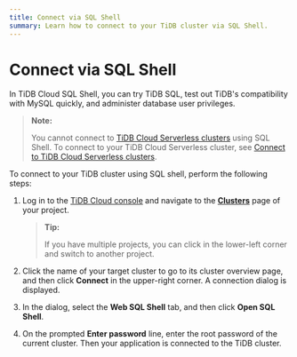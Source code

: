 ```yaml
---
title: Connect via SQL Shell
summary: Learn how to connect to your TiDB cluster via SQL Shell.
---
```


# Connect via SQL Shell

In TiDB Cloud SQL Shell, you can try TiDB SQL, test out TiDB's compatibility with MySQL quickly, and administer database user privileges.

> **Note:**
>
> You cannot connect to [TiDB Cloud Serverless clusters](/tidb-cloud/select-cluster-tier.md#tidb-cloud-serverless) using SQL Shell. To connect to your TiDB Cloud Serverless cluster, see [Connect to TiDB Cloud Serverless clusters](/tidb-cloud/connect-to-tidb-cluster-serverless.md).

To connect to your TiDB cluster using SQL shell, perform the following steps:

1. Log in to the [TiDB Cloud console](https://tidbcloud.com/) and navigate to the [**Clusters**](https://tidbcloud.com/console/clusters) page of your project.

    > **Tip:**
    >
    > If you have multiple projects, you can click <MDSvgIcon name="icon-left-projects" /> in the lower-left corner and switch to another project.

2. Click the name of your target cluster to go to its cluster overview page, and then click **Connect** in the upper-right corner. A connection dialog is displayed.

3. In the dialog, select the **Web SQL Shell** tab, and then click **Open SQL Shell**.

4. On the prompted **Enter password** line, enter the root password of the current cluster. Then your application is connected to the TiDB cluster.